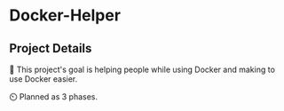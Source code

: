 # Docker-Helper



## Project Details
🎯 This project's goal is helping people while using Docker and making to use Docker easier.

⏲️ Planned as 3 phases.
